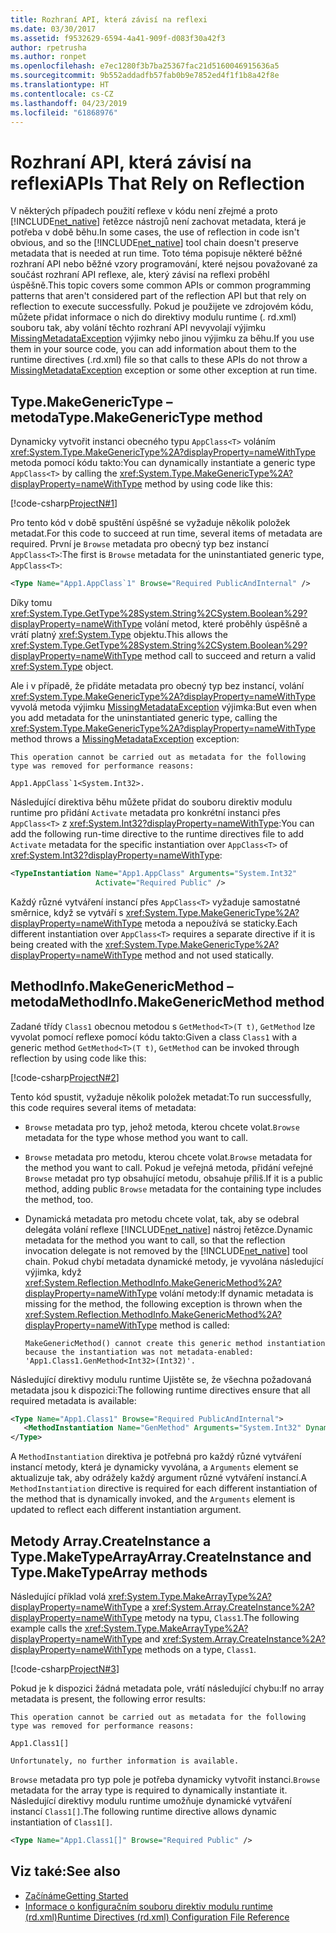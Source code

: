 ```yaml
---
title: Rozhraní API, která závisí na reflexi
ms.date: 03/30/2017
ms.assetid: f9532629-6594-4a41-909f-d083f30a42f3
author: rpetrusha
ms.author: ronpet
ms.openlocfilehash: e7ec1280f3b7ba25367fac21d5160046915636a5
ms.sourcegitcommit: 9b552addadfb57fab0b9e7852ed4f1f1b8a42f8e
ms.translationtype: HT
ms.contentlocale: cs-CZ
ms.lasthandoff: 04/23/2019
ms.locfileid: "61868976"
---
```

# <a name="apis-that-rely-on-reflection"></a><span data-ttu-id="e38c8-102">Rozhraní API, která závisí na reflexi</span><span class="sxs-lookup"><span data-stu-id="e38c8-102">APIs That Rely on Reflection</span></span>
<span data-ttu-id="e38c8-103">V některých případech použití reflexe v kódu není zřejmé a proto [!INCLUDE[net_native](../../../includes/net-native-md.md)] řetězce nástrojů není zachovat metadata, která je potřeba v době běhu.</span><span class="sxs-lookup"><span data-stu-id="e38c8-103">In some cases, the use of reflection in code isn't obvious, and so the [!INCLUDE[net_native](../../../includes/net-native-md.md)] tool chain doesn't preserve metadata that is needed at run time.</span></span> <span data-ttu-id="e38c8-104">Toto téma popisuje některé běžné rozhraní API nebo běžné vzory programování, které nejsou považované za součást rozhraní API reflexe, ale, který závisí na reflexi proběhl úspěšně.</span><span class="sxs-lookup"><span data-stu-id="e38c8-104">This topic covers some common APIs or common programming patterns that aren't considered part of the reflection API but that rely on reflection to execute successfully.</span></span> <span data-ttu-id="e38c8-105">Pokud je použijete ve zdrojovém kódu, můžete přidat informace o nich do direktivy modulu runtime (. rd.xml) souboru tak, aby volání těchto rozhraní API nevyvolají výjimku [MissingMetadataException](../../../docs/framework/net-native/missingmetadataexception-class-net-native.md) výjimky nebo jinou výjimku za běhu.</span><span class="sxs-lookup"><span data-stu-id="e38c8-105">If you use them in your source code, you can add information about them to the runtime directives (.rd.xml) file so that calls to these APIs do not throw a [MissingMetadataException](../../../docs/framework/net-native/missingmetadataexception-class-net-native.md) exception or some other exception at run time.</span></span>  
  
## <a name="typemakegenerictype-method"></a><span data-ttu-id="e38c8-106">Type.MakeGenericType – metoda</span><span class="sxs-lookup"><span data-stu-id="e38c8-106">Type.MakeGenericType method</span></span>  
 <span data-ttu-id="e38c8-107">Dynamicky vytvořit instanci obecného typu `AppClass<T>` voláním <xref:System.Type.MakeGenericType%2A?displayProperty=nameWithType> metoda pomocí kódu takto:</span><span class="sxs-lookup"><span data-stu-id="e38c8-107">You can dynamically instantiate a generic type `AppClass<T>` by calling the <xref:System.Type.MakeGenericType%2A?displayProperty=nameWithType> method by using code like this:</span></span>  
  
 [!code-csharp[ProjectN#1](../../../samples/snippets/csharp/VS_Snippets_CLR/projectn/cs/type_makegenerictype1.cs#1)]  
  
 <span data-ttu-id="e38c8-108">Pro tento kód v době spuštění úspěšné se vyžaduje několik položek metadat.</span><span class="sxs-lookup"><span data-stu-id="e38c8-108">For this code to succeed at run time, several items of metadata are required.</span></span> <span data-ttu-id="e38c8-109">První je `Browse` metadata pro obecný typ bez instancí `AppClass<T>`:</span><span class="sxs-lookup"><span data-stu-id="e38c8-109">The first is `Browse` metadata for the uninstantiated generic type, `AppClass<T>`:</span></span>  
  
```xml  
<Type Name="App1.AppClass`1" Browse="Required PublicAndInternal" />  
```  
  
 <span data-ttu-id="e38c8-110">Díky tomu <xref:System.Type.GetType%28System.String%2CSystem.Boolean%29?displayProperty=nameWithType> volání metod, které proběhly úspěšně a vrátí platný <xref:System.Type> objektu.</span><span class="sxs-lookup"><span data-stu-id="e38c8-110">This allows the <xref:System.Type.GetType%28System.String%2CSystem.Boolean%29?displayProperty=nameWithType> method call to succeed and return a valid <xref:System.Type> object.</span></span>  
  
 <span data-ttu-id="e38c8-111">Ale i v případě, že přidáte metadata pro obecný typ bez instancí, volání <xref:System.Type.MakeGenericType%2A?displayProperty=nameWithType> vyvolá metoda výjimku [MissingMetadataException](../../../docs/framework/net-native/missingmetadataexception-class-net-native.md) výjimka:</span><span class="sxs-lookup"><span data-stu-id="e38c8-111">But even when you add metadata for the uninstantiated generic type, calling the <xref:System.Type.MakeGenericType%2A?displayProperty=nameWithType> method throws a [MissingMetadataException](../../../docs/framework/net-native/missingmetadataexception-class-net-native.md) exception:</span></span>  
  
```  
This operation cannot be carried out as metadata for the following type was removed for performance reasons:  
  
App1.AppClass`1<System.Int32>.  
```  
  
 <span data-ttu-id="e38c8-112">Následující direktiva běhu můžete přidat do souboru direktiv modulu runtime pro přidání `Activate` metadata pro konkrétní instanci přes `AppClass<T>` z <xref:System.Int32?displayProperty=nameWithType>:</span><span class="sxs-lookup"><span data-stu-id="e38c8-112">You can add the following run-time directive to the runtime directives file to add `Activate` metadata for the specific instantiation over `AppClass<T>` of <xref:System.Int32?displayProperty=nameWithType>:</span></span>  
  
```xml  
<TypeInstantiation Name="App1.AppClass" Arguments="System.Int32"   
                   Activate="Required Public" />  
```  
  
 <span data-ttu-id="e38c8-113">Každý různé vytváření instancí přes `AppClass<T>` vyžaduje samostatné směrnice, když se vytváří s <xref:System.Type.MakeGenericType%2A?displayProperty=nameWithType> metoda a nepoužívá se staticky.</span><span class="sxs-lookup"><span data-stu-id="e38c8-113">Each different instantiation over `AppClass<T>` requires a separate directive if it is being created with the <xref:System.Type.MakeGenericType%2A?displayProperty=nameWithType> method and not used statically.</span></span>  
  
## <a name="methodinfomakegenericmethod-method"></a><span data-ttu-id="e38c8-114">MethodInfo.MakeGenericMethod – metoda</span><span class="sxs-lookup"><span data-stu-id="e38c8-114">MethodInfo.MakeGenericMethod method</span></span>  
 <span data-ttu-id="e38c8-115">Zadané třídy `Class1` obecnou metodou s `GetMethod<T>(T t)`, `GetMethod` lze vyvolat pomocí reflexe pomocí kódu takto:</span><span class="sxs-lookup"><span data-stu-id="e38c8-115">Given a class `Class1` with a generic method `GetMethod<T>(T t)`, `GetMethod` can be invoked through reflection by using code like this:</span></span>  
  
 [!code-csharp[ProjectN#2](../../../samples/snippets/csharp/VS_Snippets_CLR/projectn/cs/makegenericmethod1.cs#2)]  
  
 <span data-ttu-id="e38c8-116">Tento kód spustit, vyžaduje několik položek metadat:</span><span class="sxs-lookup"><span data-stu-id="e38c8-116">To run successfully, this code requires several items of metadata:</span></span>  
  
- <span data-ttu-id="e38c8-117">`Browse` metadata pro typ, jehož metoda, kterou chcete volat.</span><span class="sxs-lookup"><span data-stu-id="e38c8-117">`Browse` metadata for the type whose method you want to call.</span></span>  
  
- <span data-ttu-id="e38c8-118">`Browse` metadata pro metodu, kterou chcete volat.</span><span class="sxs-lookup"><span data-stu-id="e38c8-118">`Browse` metadata for the method you want to call.</span></span>  <span data-ttu-id="e38c8-119">Pokud je veřejná metoda, přidání veřejné `Browse` metadat pro typ obsahující metodu, obsahuje příliš.</span><span class="sxs-lookup"><span data-stu-id="e38c8-119">If it is a public method, adding public `Browse` metadata for the containing type includes the method, too.</span></span>  
  
- <span data-ttu-id="e38c8-120">Dynamická metadata pro metodu chcete volat, tak, aby se odebral delegáta volání reflexe [!INCLUDE[net_native](../../../includes/net-native-md.md)] nástroj řetězce.</span><span class="sxs-lookup"><span data-stu-id="e38c8-120">Dynamic metadata for the method you want to call, so that the reflection invocation delegate is not removed by the [!INCLUDE[net_native](../../../includes/net-native-md.md)] tool chain.</span></span> <span data-ttu-id="e38c8-121">Pokud chybí metadata dynamické metody, je vyvolána následující výjimka, když <xref:System.Reflection.MethodInfo.MakeGenericMethod%2A?displayProperty=nameWithType> volání metody:</span><span class="sxs-lookup"><span data-stu-id="e38c8-121">If dynamic metadata is missing for the method, the following exception is thrown when the <xref:System.Reflection.MethodInfo.MakeGenericMethod%2A?displayProperty=nameWithType> method is called:</span></span>  
  
    ```  
    MakeGenericMethod() cannot create this generic method instantiation because the instantiation was not metadata-enabled: 'App1.Class1.GenMethod<Int32>(Int32)'.  
    ```  
  
 <span data-ttu-id="e38c8-122">Následující direktivy modulu runtime Ujistěte se, že všechna požadovaná metadata jsou k dispozici:</span><span class="sxs-lookup"><span data-stu-id="e38c8-122">The following runtime directives ensure that all required metadata is available:</span></span>  
  
```xml  
<Type Name="App1.Class1" Browse="Required PublicAndInternal">  
   <MethodInstantiation Name="GenMethod" Arguments="System.Int32" Dynamic="Required"/>  
</Type>  
```  
  
 <span data-ttu-id="e38c8-123">A `MethodInstantiation` direktiva je potřebná pro každý různé vytváření instancí metody, která je dynamicky vyvolána, a `Arguments` element se aktualizuje tak, aby odrážely každý argument různé vytváření instancí.</span><span class="sxs-lookup"><span data-stu-id="e38c8-123">A `MethodInstantiation` directive is required for each different instantiation of the method that is dynamically invoked, and the `Arguments` element is updated to reflect each different instantiation argument.</span></span>  
  
## <a name="arraycreateinstance-and-typemaketypearray-methods"></a><span data-ttu-id="e38c8-124">Metody Array.CreateInstance a Type.MakeTypeArray</span><span class="sxs-lookup"><span data-stu-id="e38c8-124">Array.CreateInstance and Type.MakeTypeArray methods</span></span>  
 <span data-ttu-id="e38c8-125">Následující příklad volá <xref:System.Type.MakeArrayType%2A?displayProperty=nameWithType> a <xref:System.Array.CreateInstance%2A?displayProperty=nameWithType> metody na typu, `Class1`.</span><span class="sxs-lookup"><span data-stu-id="e38c8-125">The following example calls the <xref:System.Type.MakeArrayType%2A?displayProperty=nameWithType> and <xref:System.Array.CreateInstance%2A?displayProperty=nameWithType> methods on a type, `Class1`.</span></span>  
  
 [!code-csharp[ProjectN#3](../../../samples/snippets/csharp/VS_Snippets_CLR/projectn/cs/array1.cs#3)]  
  
 <span data-ttu-id="e38c8-126">Pokud je k dispozici žádná metadata pole, vrátí následující chybu:</span><span class="sxs-lookup"><span data-stu-id="e38c8-126">If no array metadata is present, the following error results:</span></span>  
  
```  
This operation cannot be carried out as metadata for the following type was removed for performance reasons:  
  
App1.Class1[]  
  
Unfortunately, no further information is available.  
```  
  
 <span data-ttu-id="e38c8-127">`Browse` metadata pro typ pole je potřeba dynamicky vytvořit instanci.</span><span class="sxs-lookup"><span data-stu-id="e38c8-127">`Browse` metadata for the array type is required to dynamically instantiate it.</span></span>  <span data-ttu-id="e38c8-128">Následující direktivy modulu runtime umožňuje dynamické vytváření instancí `Class1[]`.</span><span class="sxs-lookup"><span data-stu-id="e38c8-128">The following runtime directive allows dynamic instantiation of `Class1[]`.</span></span>  
  
```xml  
<Type Name="App1.Class1[]" Browse="Required Public" />  
```  
  
## <a name="see-also"></a><span data-ttu-id="e38c8-129">Viz také:</span><span class="sxs-lookup"><span data-stu-id="e38c8-129">See also</span></span>

- [<span data-ttu-id="e38c8-130">Začínáme</span><span class="sxs-lookup"><span data-stu-id="e38c8-130">Getting Started</span></span>](../../../docs/framework/net-native/getting-started-with-net-native.md)
- [<span data-ttu-id="e38c8-131">Informace o konfiguračním souboru direktiv modulu runtime (rd.xml)</span><span class="sxs-lookup"><span data-stu-id="e38c8-131">Runtime Directives (rd.xml) Configuration File Reference</span></span>](../../../docs/framework/net-native/runtime-directives-rd-xml-configuration-file-reference.md)
